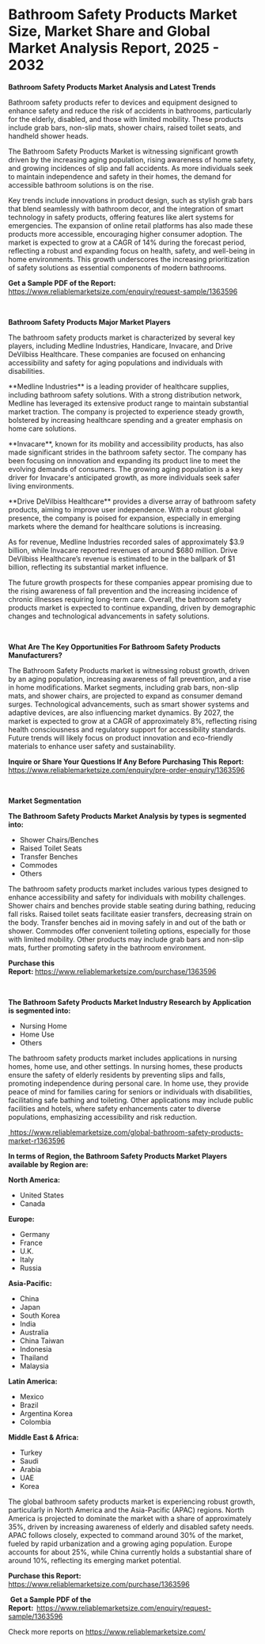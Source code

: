 <p><h1>Bathroom Safety Products Market Size, Market Share and Global Market Analysis Report, 2025 - 2032</h1></p><p><strong>Bathroom Safety Products Market Analysis and Latest Trends</strong></p>
<p><p>Bathroom safety products refer to devices and equipment designed to enhance safety and reduce the risk of accidents in bathrooms, particularly for the elderly, disabled, and those with limited mobility. These products include grab bars, non-slip mats, shower chairs, raised toilet seats, and handheld shower heads. </p><p>The Bathroom Safety Products Market is witnessing significant growth driven by the increasing aging population, rising awareness of home safety, and growing incidences of slip and fall accidents. As more individuals seek to maintain independence and safety in their homes, the demand for accessible bathroom solutions is on the rise. </p><p>Key trends include innovations in product design, such as stylish grab bars that blend seamlessly with bathroom decor, and the integration of smart technology in safety products, offering features like alert systems for emergencies. The expansion of online retail platforms has also made these products more accessible, encouraging higher consumer adoption. The market is expected to grow at a CAGR of 14% during the forecast period, reflecting a robust and expanding focus on health, safety, and well-being in home environments. This growth underscores the increasing prioritization of safety solutions as essential components of modern bathrooms.</p></p>
<p><strong>Get a Sample PDF of the Report:&nbsp;</strong> <a href="https://www.reliablemarketsize.com/enquiry/request-sample/1363596?utm_campaign=2295&utm_medium=2&utm_source=Github&utm_content=ia&utm_term=07022025&utm_id=bathroom-safety-products">https://www.reliablemarketsize.com/enquiry/request-sample/1363596</a></p>
<p>&nbsp;</p>
<p><strong>Bathroom Safety Products Major Market Players</strong></p>
<p><p>The bathroom safety products market is characterized by several key players, including Medline Industries, Handicare, Invacare, and Drive DeVilbiss Healthcare. These companies are focused on enhancing accessibility and safety for aging populations and individuals with disabilities.</p><p>**Medline Industries** is a leading provider of healthcare supplies, including bathroom safety solutions. With a strong distribution network, Medline has leveraged its extensive product range to maintain substantial market traction. The company is projected to experience steady growth, bolstered by increasing healthcare spending and a greater emphasis on home care solutions.</p><p>**Invacare**, known for its mobility and accessibility products, has also made significant strides in the bathroom safety sector. The company has been focusing on innovation and expanding its product line to meet the evolving demands of consumers. The growing aging population is a key driver for Invacare's anticipated growth, as more individuals seek safer living environments.</p><p>**Drive DeVilbiss Healthcare** provides a diverse array of bathroom safety products, aiming to improve user independence. With a robust global presence, the company is poised for expansion, especially in emerging markets where the demand for healthcare solutions is increasing. </p><p>As for revenue, Medline Industries recorded sales of approximately $3.9 billion, while Invacare reported revenues of around $680 million. Drive DeVilbiss Healthcare’s revenue is estimated to be in the ballpark of $1 billion, reflecting its substantial market influence.</p><p>The future growth prospects for these companies appear promising due to the rising awareness of fall prevention and the increasing incidence of chronic illnesses requiring long-term care. Overall, the bathroom safety products market is expected to continue expanding, driven by demographic changes and technological advancements in safety solutions.</p></p>
<p>&nbsp;</p>
<p><strong>What Are The Key Opportunities For Bathroom Safety Products Manufacturers?</strong></p>
<p><p>The Bathroom Safety Products market is witnessing robust growth, driven by an aging population, increasing awareness of fall prevention, and a rise in home modifications. Market segments, including grab bars, non-slip mats, and shower chairs, are projected to expand as consumer demand surges. Technological advancements, such as smart shower systems and adaptive devices, are also influencing market dynamics. By 2027, the market is expected to grow at a CAGR of approximately 8%, reflecting rising health consciousness and regulatory support for accessibility standards. Future trends will likely focus on product innovation and eco-friendly materials to enhance user safety and sustainability.</p></p>
<p><strong>Inquire or Share Your Questions If Any Before Purchasing This Report:</strong> <a href="https://www.reliablemarketsize.com/enquiry/pre-order-enquiry/1363596?utm_campaign=2295&utm_medium=2&utm_source=Github&utm_content=ia&utm_term=07022025&utm_id=bathroom-safety-products">https://www.reliablemarketsize.com/enquiry/pre-order-enquiry/1363596</a></p>
<p>&nbsp;</p>
<p><strong>Market Segmentation</strong></p>
<p><strong>The Bathroom Safety Products Market Analysis by types is segmented into:</strong></p>
<p><ul><li>Shower Chairs/Benches</li><li>Raised Toilet Seats</li><li>Transfer Benches</li><li>Commodes</li><li>Others</li></ul></p>
<p><p>The bathroom safety products market includes various types designed to enhance accessibility and safety for individuals with mobility challenges. Shower chairs and benches provide stable seating during bathing, reducing fall risks. Raised toilet seats facilitate easier transfers, decreasing strain on the body. Transfer benches aid in moving safely in and out of the bath or shower. Commodes offer convenient toileting options, especially for those with limited mobility. Other products may include grab bars and non-slip mats, further promoting safety in the bathroom environment.</p></p>
<p><strong>Purchase this Report:&nbsp;</strong><a href="https://www.reliablemarketsize.com/purchase/1363596?utm_campaign=2295&utm_medium=2&utm_source=Github&utm_content=ia&utm_term=07022025&utm_id=bathroom-safety-products">https://www.reliablemarketsize.com/purchase/1363596</a></p>
<p>&nbsp;</p>
<p><strong>The Bathroom Safety Products Market Industry Research by Application is segmented into:</strong></p>
<p><ul><li>Nursing Home</li><li>Home Use</li><li>Others</li></ul></p>
<p><p>The bathroom safety products market includes applications in nursing homes, home use, and other settings. In nursing homes, these products ensure the safety of elderly residents by preventing slips and falls, promoting independence during personal care. In home use, they provide peace of mind for families caring for seniors or individuals with disabilities, facilitating safe bathing and toileting. Other applications may include public facilities and hotels, where safety enhancements cater to diverse populations, emphasizing accessibility and risk reduction.</p></p>
<p><a href="https://www.reliablemarketsize.com/global-bathroom-safety-products-market-r1363596?utm_campaign=2295&utm_medium=2&utm_source=Github&utm_content=ia&utm_term=07022025&utm_id=bathroom-safety-products">&nbsp;https://www.reliablemarketsize.com/global-bathroom-safety-products-market-r1363596</a></p>
<p><strong>In terms of Region, the Bathroom Safety Products Market Players available by Region are:</strong></p>
<p>
    <p> <strong> North America: </strong>
        <ul>
            <li>United States</li>
            <li>Canada</li>
        </ul>
        </p> 
    <p> <strong> Europe: </strong>
        <ul>
            <li>Germany</li>
            <li>France</li>
            <li>U.K.</li>
            <li>Italy</li>
            <li>Russia</li>
        </ul>
        </p> 
    <p> <strong> Asia-Pacific: </strong>
        <ul>
            <li>China</li>
            <li>Japan</li>
            <li>South Korea</li>
            <li>India</li>
            <li>Australia</li>
            <li>China Taiwan</li>
            <li>Indonesia</li>
            <li>Thailand</li>
            <li>Malaysia</li>
        </ul>
        </p> 
    <p> <strong> Latin America: </strong>
        <ul>
            <li>Mexico</li>
            <li>Brazil</li>
            <li>Argentina Korea</li>
            <li>Colombia</li>
        </ul>
        </p> 
    <p> <strong> Middle East & Africa: </strong>
        <ul>
            <li>Turkey</li>
            <li>Saudi</li>
            <li>Arabia</li>
            <li>UAE</li>
            <li>Korea</li>
        </ul>
    </p>
    </p>
<p><p>The global bathroom safety products market is experiencing robust growth, particularly in North America and the Asia-Pacific (APAC) regions. North America is projected to dominate the market with a share of approximately 35%, driven by increasing awareness of elderly and disabled safety needs. APAC follows closely, expected to command around 30% of the market, fueled by rapid urbanization and a growing aging population. Europe accounts for about 25%, while China currently holds a substantial share of around 10%, reflecting its emerging market potential.</p></p>
<p><strong>Purchase this Report: </strong><a href="https://www.reliablemarketsize.com/purchase/1363596?utm_campaign=2295&utm_medium=2&utm_source=Github&utm_content=ia&utm_term=07022025&utm_id=bathroom-safety-products">https://www.reliablemarketsize.com/purchase/1363596</a></p>
<p>&nbsp;<strong>Get a Sample PDF of the Report:&nbsp;&nbsp;</strong><a href="https://www.reliablemarketsize.com/enquiry/request-sample/1363596?utm_campaign=2295&utm_medium=2&utm_source=Github&utm_content=ia&utm_term=07022025&utm_id=bathroom-safety-products">https://www.reliablemarketsize.com/enquiry/request-sample/1363596</a></p>
<p><strong></strong></p>
<p>Check more reports on <a href="https://www.reliablemarketsize.com/?utm_campaign=2295&utm_medium=2&utm_source=Github&utm_content=ia&utm_term=07022025&utm_id=bathroom-safety-products">https://www.reliablemarketsize.com/</a></p>